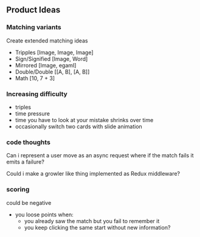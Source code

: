 ## Product Ideas

### Matching variants

Create extended matching ideas

- Tripples [Image, Image, Image]
- Sign/Signified [Image, Word]
- Mirrored [Image, egamI]
- Double/Double [[A, B], [A, B]]
- Math [10, 7 + 3]

### Increasing difficulty

- triples
- time pressure
- time you have to look at your mistake shrinks over time
- occasionally switch two cards with slide animation

### code thoughts

Can i represent a user move as an async request where if the match fails it emits a failure?

Could i make a growler like thing implemented as Redux middleware?

### scoring

could be negative
  - you loose points when:
    - you already saw the match but you fail to remember it
    - you keep clicking the same start without new information?